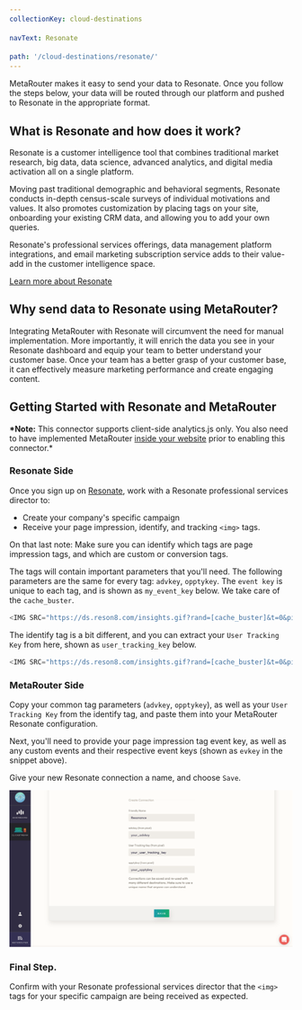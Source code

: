 ```yaml
---
collectionKey: cloud-destinations

navText: Resonate

path: '/cloud-destinations/resonate/'
---
```


MetaRouter makes it easy to send your data to Resonate. Once you follow the steps below, your data will be routed through our platform and pushed to Resonate in the appropriate format.

## What is Resonate and how does it work?

Resonate is a customer intelligence tool that combines traditional market research, big data, data science, advanced analytics, and digital media activation all on a single platform.

Moving past traditional demographic and behavioral segments, Resonate conducts in-depth census-scale surveys of individual motivations and values. It also promotes customization by placing tags on your site, onboarding your existing CRM data, and allowing you to add your own queries.

Resonate's professional services offerings, data management platform integrations, and email marketing subscription service adds to their value-add in the customer intelligence space.

[Learn more about Resonate](https://www.resonate.com/)

## Why send data to Resonate using MetaRouter?

Integrating MetaRouter with Resonate will circumvent the need for manual implementation. More importantly, it will enrich the data you see in your Resonate dashboard and equip your team to better understand your customer base. Once your team has a better grasp of your customer base, it can effectively measure marketing performance and create engaging content.

## Getting Started with Resonate and MetaRouter

**\*Note:** This connector supports client-side analytics.js only. You also need to have implemented MetaRouter [inside your website](../sources/analyticsjs.md) prior to enabling this connector.\*

### Resonate Side

Once you sign up on [Resonate](https://www.resonate.com/), work with a Resonate professional services director to:

- Create your company's specific campaign
- Receive your page impression, identify, and tracking `<img>` tags.

On that last note: Make sure you can identify which tags are page impression tags, and which are custom or conversion tags.

The tags will contain important parameters that you'll need. The following parameters are the same for every tag: `advkey`, `opptykey`. The `event key` is unique to each tag, and is shown as `my_event_key` below. We take care of the `cache_buster`.

```javascript
<IMG SRC="https://ds.reson8.com/insights.gif?rand=[cache_buster]&t=0&pixt=resonate&advkey=my_advkey&opptykey=my_opptykey&evkey=my_event_key&evtype=custom" WIDTH=1 HEIGHT=1 BORDER=0>
```

The identify tag is a bit different, and you can extract your `User Tracking Key` from here, shown as `user_tracking_key` below.

```javascript
<IMG SRC="https://ds.reson8.com/insights.gif?rand=[cache_buster]&t=0&pixt=resonate&advkey=my_advkey&opptykey=my_opptykey&evkey=my_event_key&evtype=custom&resnc1=esp&resnc2=open&resnc3=%%user_tracking_key%%" WIDTH=1 HEIGHT=1 BORDER=0>

```

### MetaRouter Side

Copy your common tag parameters (`advkey`, `opptykey`), as well as your `User Tracking Key` from the identify tag, and paste them into your MetaRouter Resonate configuration.

Next, you'll need to provide your page impression tag event key, as well as any custom events and their respective event keys (shown as `evkey` in the snippet above).

Give your new Resonate connection a name, and choose `Save`.

![resonate1](../../../images/resonate1v2.png)

### Final Step.

Confirm with your Resonate professional services director that the `<img>` tags for your specific campaign are being received as expected.
